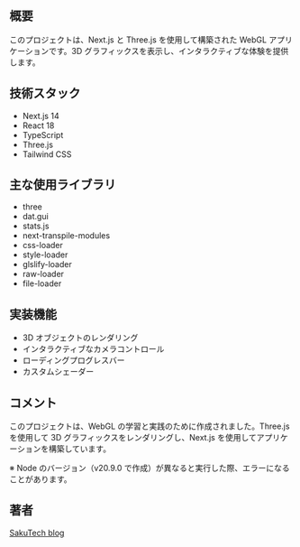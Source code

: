 ## 概要

このプロジェクトは、Next.js と Three.js を使用して構築された WebGL アプリケーションです。3D グラフィックスを表示し、インタラクティブな体験を提供します。

## 技術スタック

- Next.js 14
- React 18
- TypeScript
- Three.js
- Tailwind CSS

## 主な使用ライブラリ

- three
- dat.gui
- stats.js
- next-transpile-modules
- css-loader
- style-loader
- glslify-loader
- raw-loader
- file-loader

## 実装機能

- 3D オブジェクトのレンダリング
- インタラクティブなカメラコントロール
- ローディングプログレスバー
- カスタムシェーダー

## コメント

このプロジェクトは、WebGL の学習と実践のために作成されました。Three.js を使用して 3D グラフィックスをレンダリングし、Next.js を使用してアプリケーションを構築しています。

※ Node のバージョン（v20.9.0 で作成）が異なると実行した際、エラーになることがあります。

## 著者

[SakuTech blog](https://github.com/n-sakuma39/)

